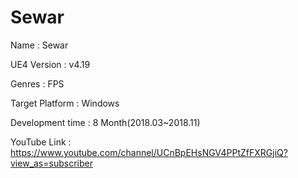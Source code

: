 # Sewar

Name : Sewar

UE4 Version : v4.19

Genres : FPS

Target Platform : Windows

Development time : 8 Month(2018.03~2018.11)


YouTube Link : https://www.youtube.com/channel/UCnBpEHsNGV4PPtZfFXRGjiQ?view_as=subscriber


